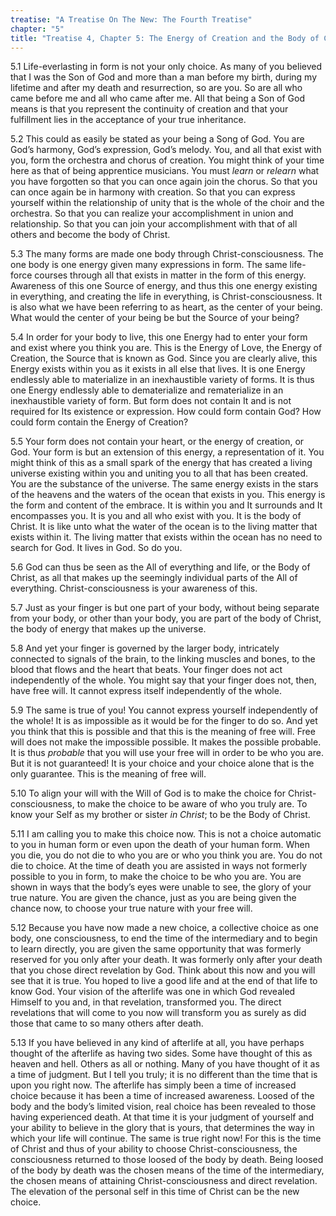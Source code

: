 ```yaml
---
treatise: "A Treatise On The New: The Fourth Treatise"
chapter: "5"
title: "Treatise 4, Chapter 5: The Energy of Creation and the Body of Christ"
---
```


5.1 Life-everlasting in form is not your only choice. As many of you
believed that I was the Son of God and more than a man before my birth,
during my lifetime and after my death and resurrection, so are you. So
are all who came before me and all who came after me. All that being a
Son of God means is that you represent the continuity of creation and
that your fulfillment lies in the acceptance of your true inheritance.

5.2 This could as easily be stated as your being a Song of God. You are
God’s harmony, God’s expression, God’s melody. You, and all that exist
with you, form the orchestra and chorus of creation. You might think of
your time here as that of being apprentice musicians. You must *learn* or
*relearn* what you have forgotten so that you can once again join the
chorus. So that you can once again be in harmony with creation. So that
you can express yourself within the relationship of unity that is the
whole of the choir and the orchestra. So that you can realize your
accomplishment in union and relationship. So that you can join your
accomplishment with that of all others and become the body of Christ.

5.3 The many forms are made one body through Christ-consciousness. The
one body is one energy given many expressions in form. The same
life-force courses through all that exists in matter in the form of this
energy. Awareness of this one Source of energy, and thus this one energy
existing in everything, and creating the life in everything, is
Christ-consciousness. It is also what we have been referring to as
heart, as the center of your being. What would the center of your being
be but the Source of your being? 

5.4 In order for your body to live, this one Energy had to enter your
form and exist where you think you are.  This is the Energy of Love, the
Energy of Creation, the Source that is known as God. Since you are
clearly alive, this Energy exists within you as it exists in all else
that lives. It is one Energy endlessly able to materialize in an
inexhaustible variety of forms. It is thus one Energy endlessly able to
dematerialize and rematerialize in an inexhaustible variety of form. But
form does not contain It and is not required for Its existence or
expression. How could form contain God? How could form contain the
Energy of Creation? 

5.5 Your form does not contain your heart, or the energy of creation, or
God. Your form is but an extension of this energy, a representation of
it. You might think of this as a small spark of the energy that has
created a living universe existing within you and uniting you to all
that has been created. You are the substance of the universe. The same
energy exists in the stars of the heavens and the waters of the ocean
that exists in you. This energy is the form and content of the embrace.
It is within you and It surrounds and It encompasses you. It is you and
all who exist with you. It is the body of Christ. It is like unto what
the water of the ocean is to the living matter that exists within it.
The living matter that exists within the ocean has no need to search for
God. It lives in God. So do you.  

5.6 God can thus be seen as the All of everything and life, or the Body
of Christ, as all that makes up the seemingly individual parts of the
All of everything. Christ-consciousness is your awareness of this.

5.7 Just as your finger is but one part of your body, without being
separate from your body, or other than your body, you are part of the
body of Christ, the body of energy that makes up the universe. 

5.8 And yet your finger is governed by the larger body, intricately
connected to signals of the brain, to the linking muscles and bones, to
the blood that flows and the heart that beats. Your finger does not act
independently of the whole. You might say that your finger does not,
then, have free will. It cannot express itself independently of the
whole. 

5.9 The same is true of you! You cannot express yourself independently
of the whole! It is as impossible as it would be for the finger to do
so. And yet you think that this is possible and that this is the meaning
of free will. Free will does not make the impossible possible. It makes
the possible probable. It is thus *probable* that you will use your free
will in order to be who you are. But it is not guaranteed! It is your
choice and your choice alone that is the only guarantee. This is the
meaning of free will. 

5.10 To align your will with the Will of God is to make the choice for
Christ-consciousness, to make the choice to be aware of who you truly
are. To know your Self as my brother or sister *in Christ*; to be the Body
of Christ. 

5.11 I am calling you to make this choice now. This is not a choice
automatic to you in human form or even upon the death of your human
form. When you die, you do not die to who you are or who you think you
are. You do not die to choice. At the time of death you are assisted in
ways not formerly possible to you in form, to make the choice to be who
you are. You are shown in ways that the body’s eyes were unable to see,
the glory of your true nature. You are given the chance, just as you are
being given the chance now, to choose your true nature with your free
will. 

5.12 Because you have now made a new choice, a collective choice as one
body, one consciousness, to end the time of the intermediary and to
begin to learn directly, you are given the same opportunity that was
formerly reserved for you only after your death. It was formerly only
after your death that you chose direct revelation by God. Think about
this now and you will see that it is true. You hoped to live a good life
and at the end of that life to know God. Your vision of the afterlife
was one in which God revealed Himself to you and, in that revelation,
transformed you.  The direct revelations that will come to you now will
transform you as surely as did those that came to so many others after
death. 

5.13 If you have believed in any kind of afterlife at all, you have
perhaps thought of the afterlife as having two sides. Some have thought
of this as heaven and hell. Others as all or nothing. Many of you have
thought of it as a time of judgment. But I tell you truly; it is no
different than the time that is upon you right now. The afterlife has
simply been a time of increased choice because it has been a time of
increased awareness. Loosed of the body and the body’s limited vision,
real choice has been revealed to those having experienced death. At that
time it is your judgment of yourself and your ability to believe in the
glory that is yours, that determines the way in which your life will
continue. The same is true right now! For this is the time of Christ and
thus of your ability to choose Christ-consciousness, the consciousness
returned to those loosed of the body by death. Being loosed of the body
by death was the chosen means of the time of the intermediary, the
chosen means of attaining Christ-consciousness and direct revelation.
The elevation of the personal self in this time of Christ can be the new
choice.

